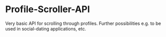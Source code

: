 # Profile-Scroller-API
Very basic API for scrolling through profiles.
Further possibilities e.g. to be used in social-dating applications, etc.

